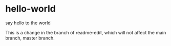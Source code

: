 # hello-world
say hello to the world

This is a change in the branch of readme-edit, which will not affect the main branch, master branch.
